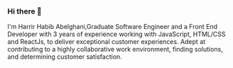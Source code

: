 ### Hi there 👋


I'm Harrir Habib Abelghani,Graduate Software Engineer and a Front End Developer with 3 years of experience working with JavaScript, HTML/CSS and
ReactJs, to deliver exceptional customer experiences. Adept at contributing to a highly
collaborative work environment, finding solutions, and determining customer satisfaction.






